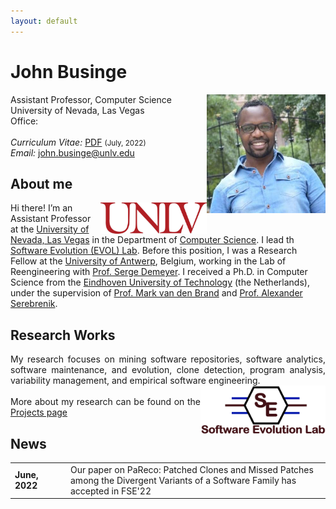 ```yaml
---
layout: default
---
```


# John Businge
Assistant Professor, Computer Science <a href="/images/john.jpeg" target="_blank"><img src="/images/john.jpeg" alt="John Businge" style="width:190px;height:190px;" align="right"></a> <br>
University of Nevada, Las Vegas <br>
Office:  <br>
<br>
<em>Curriculum Vitae: </em><a href="/files/John_Businge_CV.pdf" target="_blank">PDF</a>  <small>(July, 2022)</small> <br>
<em>Email: </em><a href="mailto:john.businge@unlv.edu">john.businge@unlv.edu</a> <br>

<!--<hr width="600px"> -->

## About me
<a href="https://unlv.edu/" target="_blank"><img src="images/UNLV.jpeg" alt="UNLV" style="width:170px;" align="right"></a>

Hi there! I’m an Assistant Professor at the [University of Nevada, Las Vegas](https://www.unlv.edu/) in the Department of [Computer Science](https://www.unlv.edu/cs). I lead th [Software Evolution (EVOL) Lab](https://johnxu21.github.io/businge/evol/).
Before this position, I was a Research Fellow at the [University of Antwerp](https://www.uantwerpen.be/en/), Belgium, working in the Lab of Reengineering with [Prof. Serge Demeyer](https://www.uantwerpen.be/en/staff/serge-demeyer/). I received a Ph.D. in Computer Science from the [Eindhoven University of Technology](https://www.tue.nl/en/) (the Netherlands), under the supervision of [Prof. Mark van den Brand](https://www.tue.nl/en/research/researchers/mark-van-den-brand/) and [Prof. Alexander Serebrenik](https://www.win.tue.nl/~aserebre/). 


## Research Works

<p align="justify" style="max-width:600px">
My research focuses on mining software repositories, software analytics, software maintenance, and evolution, clone detection, program analysis, variability management, and empirical software engineering.
<a href="/evol/projects/" target="_blank"><img src="/images/logo.jpeg" alt="Logo" style="width:200px;height:77px;" align="right"></a> <br><br>
More about my research can be found on the <a href="https://johnxu21.github.io/evol/projects/" target="_blank">Projects page</a>




## News
<!--<table style="white-space: nowrap;"> -->
<table>

<tr>
	<td width="75"><b>June, 2022</b></td>
	<td> Our paper on PaReco: Patched Clones and Missed Patches among the Divergent Variants of a Software Family has accepted in FSE'22</td> 
	</tr>

</table>